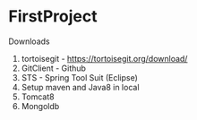 # FirstProject

Downloads

1. tortoisegit - https://tortoisegit.org/download/
2. GitClient - Github
3. STS - Spring Tool Suit (Eclipse)
4. Setup maven and Java8 in local
5. Tomcat8
6. Mongoldb
